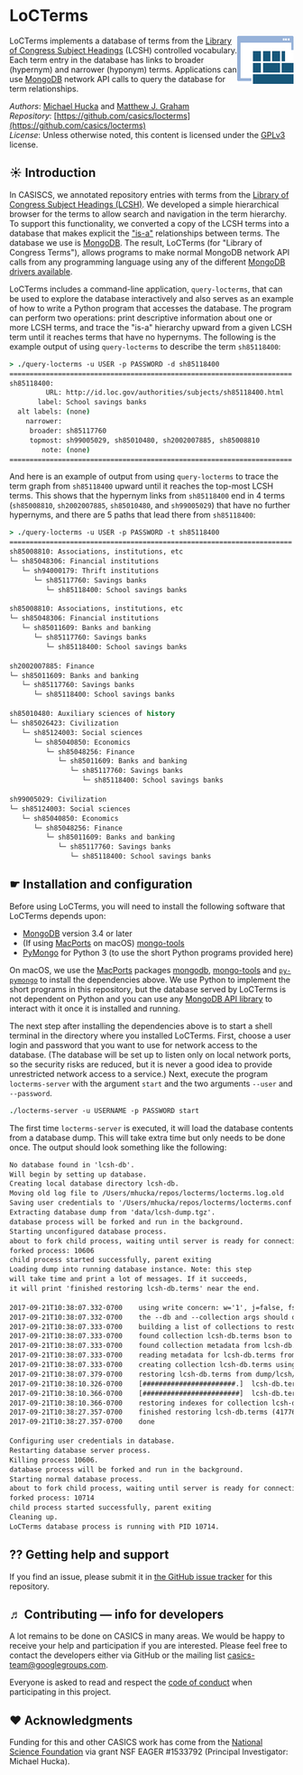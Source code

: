 LoCTerms
========

<img align="right" src=".graphics/casics-logo-small.png">

LoCTerms implements a database of terms from the [Library of Congress Subject Headings](http://id.loc.gov/authorities/subjects.html) (LCSH) controlled vocabulary. Each term entry in the database has links to broader (hypernym) and narrower (hyponym) terms.  Applications can use [MongoDB](https://docs.mongodb.com/ecosystem/drivers/) network API calls to query the database for term relationships.

*Authors*:      [Michael Hucka](http://github.com/mhucka) and [Matthew J. Graham](https://github.com/doccosmos)<br>
*Repository*:   [https://github.com/casics/locterms](https://github.com/casics/locterms)<br>
*License*:      Unless otherwise noted, this content is licensed under the [GPLv3](https://www.gnu.org/licenses/gpl-3.0.en.html) license.

☀ Introduction
-----------------------------

In CASISCS, we annotated repository entries with terms from the [Library of Congress Subject Headings (LCSH)](http://id.loc.gov/authorities/subjects.html).  We developed a simple hierarchical browser for the terms to allow search and navigation in the term hierarchy. To support this functionality, we converted a copy of the LCSH terms into a database that makes explicit the ["is-a"](https://en.wikipedia.org/wiki/Hyponymy_and_hypernymy) relationships between terms.  The database we use is [MongoDB](https://mongodb.com).  The result, LoCTerms (for "Library of Congress Terms"), allows programs to make normal MongoDB network API calls from any programming language using any of the different [MongoDB drivers available](https://docs.mongodb.com/ecosystem/drivers/).

LoCTerms includes a command-line application, `query-locterms`, that can be used to explore the database interactively and also serves as an example of how to write a Python program that accesses the database.  The program can perform two operations: print descriptive information about one or more LCSH terms, and trace the "is-a" hierarchy upward from a given LCSH term until it reaches terms that have no hypernyms.  The following is the example output of using `query-locterms` to describe the term `sh85118400`:

```csh
> ./query-locterms -u USER -p PASSWORD -d sh85118400
======================================================================
sh85118400:
         URL: http://id.loc.gov/authorities/subjects/sh85118400.html
       label: School savings banks
  alt labels: (none)
    narrower:
     broader: sh85117760
     topmost: sh99005029, sh85010480, sh2002007885, sh85008810
        note: (none)
======================================================================
```

And here is an example of output from using `query-locterms` to trace the term graph from `sh85118400` upward until it reaches the top-most LCSH terms.  This shows that the hypernym links from `sh85118400` end in 4 terms (`sh85008810`, `sh2002007885`, `sh85010480`, and `sh99005029`) that have no further hypernyms, and there are 5 paths that lead there from `sh85118400`:

```csh
> ./query-locterms -u USER -p PASSWORD -t sh85118400
======================================================================
sh85008810: Associations, institutions, etc
└─ sh85048306: Financial institutions
   └─ sh94000179: Thrift institutions
      └─ sh85117760: Savings banks
         └─ sh85118400: School savings banks

sh85008810: Associations, institutions, etc
└─ sh85048306: Financial institutions
   └─ sh85011609: Banks and banking
      └─ sh85117760: Savings banks
         └─ sh85118400: School savings banks

sh2002007885: Finance
└─ sh85011609: Banks and banking
   └─ sh85117760: Savings banks
      └─ sh85118400: School savings banks

sh85010480: Auxiliary sciences of history
└─ sh85026423: Civilization
   └─ sh85124003: Social sciences
      └─ sh85040850: Economics
         └─ sh85048256: Finance
            └─ sh85011609: Banks and banking
               └─ sh85117760: Savings banks
                  └─ sh85118400: School savings banks

sh99005029: Civilization
└─ sh85124003: Social sciences
   └─ sh85040850: Economics
      └─ sh85048256: Finance
         └─ sh85011609: Banks and banking
            └─ sh85117760: Savings banks
               └─ sh85118400: School savings banks
```

☛ Installation and configuration
--------------------------------

Before using LoCTerms, you will need to install the following software that LoCTerms depends upon:

* [MongoDB](https://www.mongodb.com) version 3.4 or later
* (If using [MacPorts](https://www.macports.org) on macOS) [mongo-tools](https://www.macports.org/ports.php?by=name&substr=mongo-tools)
* [PyMongo](https://api.mongodb.com/python/current/) for Python 3 (to use the short Python programs provided here)

On macOS, we use the [MacPorts](https://www.macports.org) packages [mongodb](https://www.macports.org/ports.php?by=name&substr=mongodb), [mongo-tools](https://www.macports.org/ports.php?by=name&substr=mongo-tools) and [`py-pymongo`](https://www.macports.org/ports.php?by=name&substr=py-pymongo) to install the dependencies above.  We use Python to implement the short programs in this repository, but the database served by LoCTerms is not dependent on Python and you can use any [MongoDB API library](https://docs.mongodb.com/ecosystem/drivers/) to interact with it once it is installed and running.

The next step after installing the dependencies above is to start a shell terminal in the directory where you installed LoCTerms.  First, choose a user login and password that you want to use for network access to the database.  (The database will be set up to listen only on local network ports, so the security risks are reduced, but it is never a good idea to provide unrestricted network access to a service.)  Next, execute the program `locterms-server` with the argument `start` and the two arguments `--user` and `--password`.

```csh
./locterms-server -u USERNAME -p PASSWORD start
```

The first time `locterms-server` is executed, it will load the database contents from a database dump.   This will take extra time but only needs to be done once.  The output should look something like the following:

```txt
No database found in 'lcsh-db'.
Will begin by setting up database.
Creating local database directory lcsh-db.
Moving old log file to /Users/mhucka/repos/locterms/locterms.log.old
Saving user credentials to '/Users/mhucka/repos/locterms/locterms.conf'.
Extracting database dump from 'data/lcsh-dump.tgz'.
database process will be forked and run in the background.
Starting unconfigured database process.
about to fork child process, waiting until server is ready for connections.
forked process: 10606
child process started successfully, parent exiting
Loading dump into running database instance. Note: this step
will take time and print a lot of messages. If it succeeds,
it will print 'finished restoring lcsh-db.terms' near the end.

2017-09-21T10:38:07.332-0700    using write concern: w='1', j=false, fsync=false, wtimeout=0
2017-09-21T10:38:07.332-0700    the --db and --collection args should only be used when restoring from a BSON file. Other uses are deprecated and will not exist in the future; use --nsInclude instead
2017-09-21T10:38:07.333-0700    building a list of collections to restore from dump/lcsh dir
2017-09-21T10:38:07.333-0700    found collection lcsh-db.terms bson to restore to lcsh-db.terms
2017-09-21T10:38:07.333-0700    found collection metadata from lcsh-db.terms to restore to lcsh-db.terms
2017-09-21T10:38:07.333-0700    reading metadata for lcsh-db.terms from dump/lcsh/terms.metadata.json
2017-09-21T10:38:07.333-0700    creating collection lcsh-db.terms using options from metadata
2017-09-21T10:38:07.379-0700    restoring lcsh-db.terms from dump/lcsh/terms.bson
2017-09-21T10:38:10.326-0700    [#######################.]  lcsh-db.terms  94.2MB/95.5MB  (98.6%)
2017-09-21T10:38:10.366-0700    [########################]  lcsh-db.terms  95.5MB/95.5MB  (100.0%)
2017-09-21T10:38:10.366-0700    restoring indexes for collection lcsh-db.terms from metadata
2017-09-21T10:38:27.357-0700    finished restoring lcsh-db.terms (417763 documents)
2017-09-21T10:38:27.357-0700    done

Configuring user credentials in database.
Restarting database server process.
Killing process 10606.
database process will be forked and run in the background.
Starting normal database process.
about to fork child process, waiting until server is ready for connections.
forked process: 10714
child process started successfully, parent exiting
Cleaning up.
LoCTerms database process is running with PID 10714.
```


⁇ Getting help and support
--------------------------

If you find an issue, please submit it in [the GitHub issue tracker](https://github.com/casics/locterms/issues) for this repository.

♬ Contributing &mdash; info for developers
------------------------------------------

A lot remains to be done on CASICS in many areas.  We would be happy to receive your help and participation if you are interested.  Please feel free to contact the developers either via GitHub or the mailing list [casics-team@googlegroups.com](casics-team@googlegroups.com).

Everyone is asked to read and respect the [code of conduct](CONDUCT.md) when participating in this project.

❤️ Acknowledgments
------------------

Funding for this and other CASICS work has come from the [National Science Foundation](https://nsf.gov) via grant NSF EAGER #1533792 (Principal Investigator: Michael Hucka).
